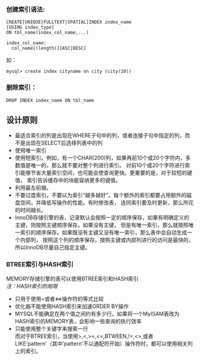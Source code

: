 ### 创建索引语法:
```
CREATE[UNIQUE|FULLTEXT|SPATIAL]INDEX index_name
[USING index_type]
ON tbl_name(index_col_name,...)

index_col_name:
  col_name[(length)][ASC|DESC]
```
如：
```
mysql> create index cityname on city (city(10))
```
### 删除索引：
```
DROP INDEX index_name ON tbl_name
```

## 设计原则
- 最适合索引的列是出现在WHERE子句中的列，或者连接子句中指定的列，而不是出现在SELECT后选择列表中的列  
- 使用唯一索引  
- 使用短索引。例如，有一个CHAR(200)列，如果再前10个或20个字符内，多数值是唯一的，那么就不要对整个列进行索引。
  对前10个或20个字符进行索引能够节省大量索引空间，也可能会使查询更快。更重要的是，对于较短的键值，
  索引告诉缓存中的块能容纳更多的键值。
- 利用最左前缀。  
- 不要过度索引。不要以为索引“越多越好”。每个额外的索引都要占用额外的磁盘空间，并降低写操作的性能。有时修改表，
  连同索引要及时更新，那么所花的时间越长。  
- InnoDB存储引擎的表，记录默认会按照一定的顺序保存，如果有明确定义的主键，则按照主键顺序保存。如果没有主键，
  但是有唯一索引，那么就按照唯一索引的顺序保存。如果既没有主键又没有唯一索引，那么表中会自动生成一个内部列，
  按照这个列的顺序保存。按照主键或内部列进行的访问是最快的，所以InnoDB尽量自己指定主键。

### BTREE索引与HASH索引
MEMORY存储引擎的表可以使用BTREE索引和HASH索引  
*注：HASH索引的局限*  
* 只用于使用=或者<=>操作符的等式比较
* 优化器不能使用HASH索引来加速ORDER BY操作
* MYSQL不能确定在两个值之间约有多少行。如果将一个MyISAM表改为HASH索引的MEMORY表，会影响一些查询的执行效率
* 只能使用整个关键字来搜索一行  
而对于BTREE索引，当使用>,<,>=,<=,BTWEEN,!=,<>,或者LIKE'pattern'（其中'pattern'不以通配符开始）操作符时，都可以使用相关列上的索引。  
